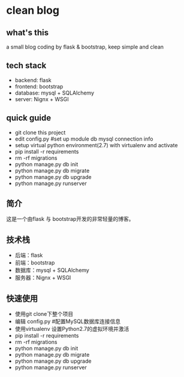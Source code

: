 # clean blog

## what's this

a small blog coding by flask &amp; bootstrap, keep simple and clean  

## tech stack
 - backend: flask
 - frontend: bootstrap
 - database: mysql + SQLAlchemy
 - server: Nignx + WSGI 

## quick guide

- git clone this project
- edit config.py #set up module db mysql connection info
- setup virtual python environment(2.7) with virtualenv and activate
- pip install -r requirements
- rm -rf migrations
- python manage.py db init
- python manage.py db migrate
- python manage.py db upgrade
- python manage.py runserver




## 简介

这是一个由flask 与 bootstrap开发的非常轻量的博客。

## 技术栈

- 后端：flask
- 前端：bootstrap
- 数据库：mysql + SQLAlchemy
- 服务器：Nignx + WSGI 


## 快速使用

- 使用git clone下整个项目 
- 编辑 config.py #配置MySQL数据库连接信息
- 使用virtualenv 设置Python2.7的虚拟环境并激活
- pip install -r requirements 
- rm -rf migrations
- python manage.py db init
- python manage.py db migrate
- python manage.py db upgrade
- python manage.py runserver



